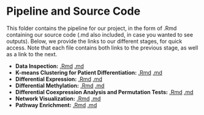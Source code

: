 # Pipeline and Source Code

This folder contains the pipeline for our project, in the form of .Rmd containing our source code (.md also included, in case you wanted to see outputs).  Below, we provide the links to our different stages, for quick access.  Note that each file contains both links to the previous stage, as well as a link to the next.

* **Data Inspection:** [.Rmd](https://github.com/STAT540-UBC/team_Undecided/blob/master/src/1_data_inspect_%26_4_diff%20met/Cleaning_methylation_data.Rmd) [.md](https://github.com/STAT540-UBC/team_Undecided/blob/master/src/1_data_inspect_%26_4_diff%20met/Cleaning_methylation_data.md)
* **K-means Clustering for Patient Differentiation:** [.Rmd](https://github.com/STAT540-UBC/team_Undecided/blob/master/src/2_kmeans_clustering/Cluster.Rmd) [.md](https://github.com/STAT540-UBC/team_Undecided/blob/master/src/2_kmeans_clustering/Cluster.md)
* **Differential Expression:** [.Rmd](https://github.com/STAT540-UBC/team_Undecided/blob/master/src/3_differential_expression/DE_ThreeGroup.Rmd) [.md](https://github.com/STAT540-UBC/team_Undecided/blob/master/src/3_differential_expression/DE_ThreeGroup.md)
* **Differential Methylation:** [.Rmd](https://github.com/STAT540-UBC/team_Undecided/blob/master/src/1_data_inspect_%26_4_diff%20met/Cleaning_methylation_data.Rmd#assessment-of-differentially-methylated-sites) [.md](https://github.com/STAT540-UBC/team_Undecided/blob/master/src/1_data_inspect_%26_4_diff%20met/Cleaning_methylation_data.md#assessment-of-differentially-methylated-sites)
* **Differential Coexpression Analysis and Permutation Tests:** [.Rmd](https://github.com/STAT540-UBC/team_Undecided/blob/master/src/5_weighted_corr_net_%26_diff_analysis/differential_coexpression_analysis_demonstration.Rmd) [.md](https://github.com/STAT540-UBC/team_Undecided/blob/master/src/5_weighted_corr_net_%26_diff_analysis/differential_coexpression_analysis_demonstration.md)
* **Network Visualization:** [.Rmd](https://github.com/STAT540-UBC/team_Undecided/blob/master/src/6_network_visualization/networkFilter.Rmd) [.md](https://github.com/STAT540-UBC/team_Undecided/blob/master/src/6_network_visualization/networkFilter.md)
* **Pathway Enrichment:** [.Rmd](https://github.com/STAT540-UBC/team_Undecided/blob/master/src/7_pathway_enrichment/PathwayEnrichment.Rmd) [.md](https://github.com/STAT540-UBC/team_Undecided/blob/master/src/7_pathway_enrichment/PathwayEnrichment.md)
